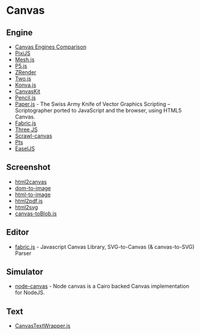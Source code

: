 # Canvas

## Engine

- [Canvas Engines Comparison](https://github.com/slaylines/canvas-engines-comparison)
- [PixiJS](https://www.pixijs.com/)
- [Mesh.js](https://github.com/mesh-js/mesh.js)
- [P5.js](https://p5js.org/)
- [ZRender](https://github.com/ecomfe/zrender)
- [Two.js](https://two.js.org/)
- [Konva.js](https://konvajs.org/)
- [CanvasKit](https://skia.org/docs/user/modules/canvaskit/)
- [Pencil.js](https://pencil.js.org/)
- [Paper.js](http://paperjs.org/) - The Swiss Army Knife of Vector Graphics Scripting – Scriptographer ported to JavaScript and the browser, using HTML5 Canvas.
- [Fabric.js](http://fabricjs.com/)
- [Three JS](https://threejs.org/)
- [Scrawl-canvas](https://scrawl-v8.rikweb.org.uk/)
- [Pts](https://github.com/williamngan/pts)
- [EaselJS](https://github.com/CreateJS/EaselJS)

## Screenshot

- [html2canvas](https://github.com/niklasvh/html2canvas)
- [dom-to-image](https://github.com/tsayen/dom-to-image)
- [html-to-image](https://github.com/bubkoo/html-to-image)
- [html2pdf.js](https://github.com/eKoopmans/html2pdf.js)
- [html2svg](https://github.com/fathyb/html2svg)
- [canvas-toBlob.js](https://github.com/eligrey/canvas-toBlob.js)

## Editor

- [fabric.js](https://github.com/fabricjs/fabric.js) - Javascript Canvas Library, SVG-to-Canvas (& canvas-to-SVG) Parser

## Simulator

- [node-canvas](https://github.com/Automattic/node-canvas) - Node canvas is a Cairo backed Canvas implementation for NodeJS.

## Text

- [CanvasTextWrapper.js](https://github.com/namniak/canvas-text-wrapper)
